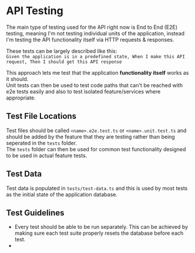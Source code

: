 # API Testing
The main type of testing used for the API right now is End to End (E2E) testing, meaning I'm not testing
individual units of the application, instead I'm testing the API functionality itself via HTTP requests & responses.

These tests can be largely described like this:  
`Given the application is in a predefined state, When I make this API request, Then I should get this API response` 

This approach lets me test that the application **functionality itself** works as it should.  
Unit tests can then be used to test code paths that can't be reached with e2e tests easily and also to test isolated feature/services where appropriate.

## Test File Locations
Test files should be called `<name>.e2e.test.ts` or `<name>.unit.test.ts` and should be added by the feature
that they are testing rather than being seperated in the `tests` folder.  
The `tests` folder can then be used for common test functionality designed to be used in actual feature tests.  

## Test Data
Test data is populated in `tests/test-data.ts` and this is used by most tests as the initial state of the application
database.

## Test Guidelines
- Every test should be able to be run separately. This can be achieved by making sure each test suite properly resets
the database before each test.
- 